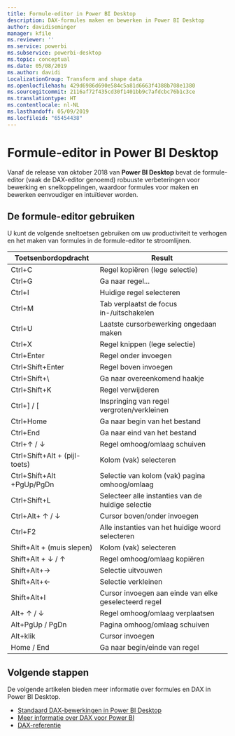 ```yaml
---
title: Formule-editor in Power BI Desktop
description: DAX-formules maken en bewerken in Power BI Desktop
author: davidiseminger
manager: kfile
ms.reviewer: ''
ms.service: powerbi
ms.subservice: powerbi-desktop
ms.topic: conceptual
ms.date: 05/08/2019
ms.author: davidi
LocalizationGroup: Transform and shape data
ms.openlocfilehash: 429d6986d690e584c5a81d6663f4388b708e1380
ms.sourcegitcommit: 2116af72f435cd30f1401bb9c7afdcbc76b1c3ce
ms.translationtype: HT
ms.contentlocale: nl-NL
ms.lasthandoff: 05/09/2019
ms.locfileid: "65454438"
---
```

# <a name="formula-editor-in-power-bi-desktop"></a>Formule-editor in Power BI Desktop

Vanaf de release van oktober 2018 van **Power BI Desktop** bevat de formule-editor (vaak de DAX-editor genoemd) robuuste verbeteringen voor bewerking en snelkoppelingen, waardoor formules voor maken en bewerken eenvoudiger en intuïtiever worden. 

## <a name="using-the-formula-editor"></a>De formule-editor gebruiken

U kunt de volgende sneltoetsen gebruiken om uw productiviteit te verhogen en het maken van formules in de formule-editor te stroomlijnen.


|Toetsenbordopdracht  |Result  |
|---------|---------|
|Ctrl+C  | Regel kopiëren (lege selectie) |
|Ctrl+G  |Ga naar regel... |
|Ctrl+I  |Huidige regel selecteren  |
|Ctrl+M  |Tab verplaatst de focus in-/uitschakelen |
|Ctrl+U  |Laatste cursorbewerking ongedaan maken  |
|Ctrl+X   | Regel knippen (lege selectie) |
|Ctrl+Enter  |Regel onder invoegen  |
|Ctrl+Shift+Enter  |Regel boven invoegen  |
|Ctrl+Shift+\  |Ga naar overeenkomend haakje  |
|Ctrl+Shift+K  |Regel verwijderen  |
|Ctrl+] / [  |Inspringing van regel vergroten/verkleinen  |
|Ctrl+Home  |Ga naar begin van het bestand  |
|Ctrl+End  |Ga naar eind van het bestand  |
|Ctrl+↑ / ↓   |Regel omhoog/omlaag schuiven  |
|Ctrl+Shift+Alt + (pijl-toets)  |Kolom (vak) selecteren  |
|Ctrl+Shift+Alt +PgUp/PgDn  |Selectie van kolom (vak) pagina omhoog/omlaag |
|Ctrl+Shift+L  |Selecteer alle instanties van de huidige selectie |
|Ctrl+Alt+ ↑ / ↓  |Cursor boven/onder invoegen  |
|Ctrl+F2  |Alle instanties van het huidige woord selecteren | 
|Shift+Alt + (muis slepen) |Kolom (vak) selecteren  |
|Shift+Alt + ↓ / ↑  |Regel omhoog/omlaag kopiëren  |
|Shift+Alt+→  |Selectie uitvouwen  |
|Shift+Alt+←  |Selectie verkleinen |
|Shift+Alt+I  |Cursor invoegen aan einde van elke geselecteerd regel |
|Alt+ ↑ / ↓  | Regel omhoog/omlaag verplaatsen |
|Alt+PgUp / PgDn  |Pagina omhoog/omlaag schuiven  |
|Alt+klik  |Cursor invoegen  |
|Home / End  |Ga naar begin/einde van regel  |

## <a name="next-steps"></a>Volgende stappen

De volgende artikelen bieden meer informatie over formules en DAX in Power BI Desktop.

* [Standaard DAX-bewerkingen in Power BI Desktop](desktop-quickstart-learn-dax-basics.md)
* [Meer informatie over DAX voor Power BI](https://docs.microsoft.com/power-bi/guided-learning/introductiontodax?tutorial-step=1)
* [DAX-referentie](https://msdn.microsoft.com/query-bi/dax/data-analysis-expressions-dax-reference)

